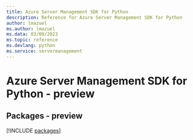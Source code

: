 ```yaml
---
title: Azure Server Management SDK for Python
description: Reference for Azure Server Management SDK for Python
author: lmazuel
ms.author: lmazuel
ms.data: 03/09/2023
ms.topic: reference
ms.devlang: python
ms.service: servermanagement
---
```

# Azure Server Management SDK for Python - preview
## Packages - preview
[!INCLUDE [packages](server-management-index.md)]